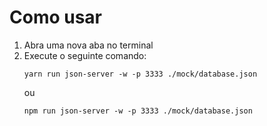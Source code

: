 # Como usar

1. Abra uma nova aba no terminal
2. Execute o seguinte comando:    
    ```
    yarn run json-server -w -p 3333 ./mock/database.json
    ```
    ou
    ```
    npm run json-server -w -p 3333 ./mock/database.json
    ```